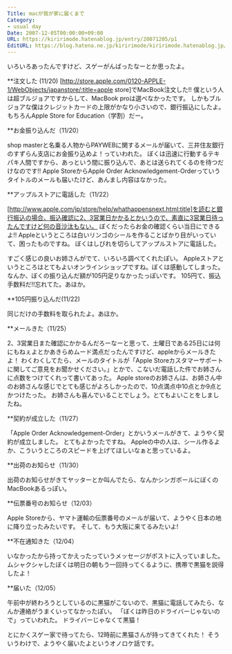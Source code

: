```yaml
---
Title: macが我が家に届くまで
Category:
- usual day
Date: 2007-12-05T00:00:00+09:00
URL: https://kiririmode.hatenablog.jp/entry/20071205/p1
EditURL: https://blog.hatena.ne.jp/kiririmode/kiririmode.hatenablog.jp/atom/entry/8454420450078216000
---
```



いろいろあったんですけど、スゲーがんばったなーとか思ったよ。

**注文した (11/20)
[http://store.apple.com/0120-APPLE-1/WebObjects/japanstore/:title=apple store]でMacBook注文した!!
僕という人は超ブルジョアですからして、MacBook proは選べなかったです。
しかもブルジョアな僕はクレジットカードの上限がかなり小さいので、銀行振込にしたよ。
もちろんApple Store for Education（学割）だー。

**お金振り込んだ（11/20）

shop masterと名乗る人物からPAYWEBに関するメールが届いて、三井住友銀行のすずらん支店にお金振り込めよ！っていわれた。
ぼくは迅速に行動するテキパキ人間ですから、あっという間に振り込んで、あとは送られてくるのを待つだけなのです!!
Apple StoreからApple Order Acknowledgement-Orderっていうタイトルのメールも届いたけど、あんまし内容はなかった。

**アップルストアに電話した（11/22）

[http://www.apple.com/jp/store/help/whathappensnext.html:title]を読むと銀行振込の場合、振込確認に2、3営業日かかるとかいうので、素直に3営業日待ったんですけど何の音沙汰もない。
ぼくだったらお金の確認くらい当日にできるよ!!
Appleというところは白いリンゴのシールを作ることばかり目がいっていて、困ったものですね。
ぼくはしびれを切らしてアップルストアに電話した。


すごく感じの良いお姉さんがでて、いろいろ調べてくれたぽい。
Appleストアというところはとてもよいオンラインショップですね。ぼくは感動してしまった。
なんか、ぼくの振り込んだ額が105円足りなかったっぽいです。
105円て、振込手数料だ!!忘れてた。あほか。

**105円振り込んだ(11/22)

同じだけの手数料を取られたよ。あほか。

**メールきた（11/25）

2、3営業日また確認にかかるんだろーなーと思って、土曜日である25日には何にもねぇよとかあきらめムード満点だったんですけど、appleからメールきたよ！
わくわくしてたら、メールのタイトルが「Apple Storeカスタマーサポートに関してご意見をお聞かせください。」とかで、こないだ電話した件でお姉さんに点数をつけてくれって書いてあった。
Apple storeのお姉さんは、お姉さん中のお姉さんな感じでとても感じがよろしかったので、10点満点中10点とか9点とかつけたった。
お姉さんも喜んでいることでしょう。とてもよいことをしましたね。

**契約が成立した（11/27）

「Apple Order Acknowledgement-Order」とかいうメールがきて、ようやく契約が成立しました。
とてもよかったですね。
Appleの中の人は、シール作るよか、こういうところのスピードを上げてほしいなぁと思っているよ。

**出荷のお知らせ（11/30）

出荷のお知らせがきてヤッターとか叫んでたら、なんかシンガポールにぼくのMacBookあるっぽい。

**伝票番号のお知らせ（12/03）

Apple Storeから、ヤマト運輸の伝票番号のメールが届いて、ようやく日本の地に降り立ったみたいです。
そして、もう大阪に来てるみたいよ!

**不在通知きた（12/04）

いなかったから持ってかえったっていうメッセージがポストに入っていました。
ムシャクシャしたぼくは明日の朝もう一回持ってくるように、携帯で黒猫を説得したよ！

**届いた（12/05）

午前中が終わろうとしているのに黒猫がこないので、黒猫に電話してみたら、なんか連絡がうまくいってなかったぽい。
「ぼくは昨日のドライバーじゃないので」っていわれた。
ドライバーじゃなくて黒猫！


とにかくスゲー家で待ってたら、12時前に黒猫さんが持ってきてくれた！
そういうわけで、ようやく届いたよというオノロケ話です。
